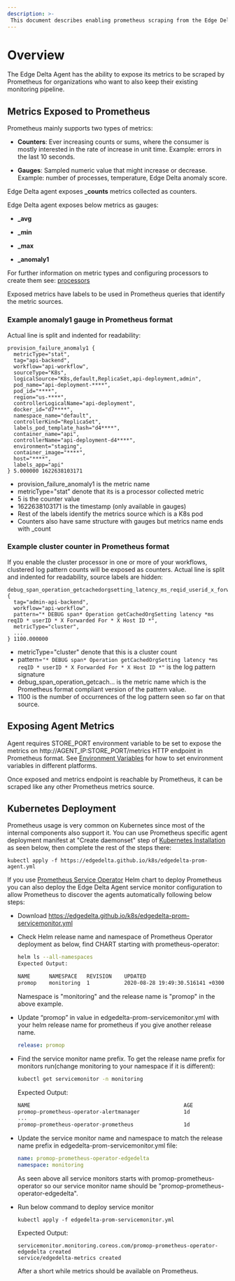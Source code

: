 ```yaml
---
description: >-
 This document describes enabling prometheus scraping from the Edge Delta Agent.
---
```


# Overview

The Edge Delta Agent has the ability to expose its metrics to be scraped by Prometheus for organizations who want to also keep their existing monitoring pipeline.

## Metrics Exposed to Prometheus

Prometheus mainly supports two types of metrics:

* __Counters__: Ever increasing counts or sums, where the consumer is mostly interested in the rate of increase in unit time. Example: errors in the last 10 seconds.

* __Gauges__: Sampled numeric value that might increase or decrease. Example: number of processes, temperature, Edge Delta anomaly score.

Edge Delta agent exposes __\_counts__ metrics collected as counters.

Edge Delta agent exposes below metrics as gauges:

* __\_avg__

* __\_min__

* __\_max__

* __\_anomaly1__

For further information on metric types and configuring processors to create them see: [processors](../configuration/processors.md)

Exposed metrics have labels to be used in Prometheus queries that identify the metric sources. 

### Example anomaly1 gauge in Prometheus format

Actual line is split and indented for readability:
```text
provision_failure_anomaly1 {
  metricType="stat",
  tag="api-backend",
  workflow="api-workflow",
  sourceType="K8s",
  logicalSource="K8s,default,ReplicaSet,api-deployment,admin",
  pod_name="api-deployment-****",
  pod_id="****",
  region="us-****",
  controllerLogicalName="api-deployment",
  docker_id="d7****",
  namespace_name="default",
  controllerKind="ReplicaSet",
  labels_pod_template_hash="d4****",
  container_name="api",
  controllerName="api-deployment-d4****",
  environment="staging",
  container_image="****",
  host="****",
  labels_app="api"
} 5.000000 1622638103171
```

* provision_failure_anomaly1 is the metric name
* metricType="stat" denote that its is a processor collected metric
* 5 is the counter value
* 1622638103171 is the timestamp (only available in gauges)
* Rest of the labels identify the metrics source which is a K8s pod
* Counters also have same structure with gauges but metrics name ends with \_count

### Example cluster counter in Prometheus format

If you enable the cluster processor in one or more of your workflows, clustered log pattern counts will be exposed as counters. Actual line is split and indented for readability, source labels are hidden:

```text
debug_span_operation_getcachedorgsetting_latency_ms_reqid_userid_x_forwarded_for_x_host_id {
  tag="admin-api-backend",
  workflow="api-workflow",
  pattern="* DEBUG span* Operation getCachedOrgSetting latency *ms reqID * userID * X Forwarded For * X Host ID *",
  metricType="cluster",
  ...
} 1100.000000
```
* metricType="cluster" denote that this is a cluster count
* pattern=`"* DEBUG span* Operation getCachedOrgSetting latency *ms reqID * userID * X Forwarded For * X Host ID *"` is the log pattern signature
* debug_span_operation_getcach... is the metric name which is the  Prometheus format compliant version of the pattern value.
* 1100 is the number of occurrences of the log pattern seen so far on that source.

## Exposing Agent Metrics

Agent requires STORE_PORT environment variable to be set to expose the metrics on http://AGENT_IP:STORE_PORT/metrics HTTP endpoint in Prometheus format. See [Environment Variables](../installation/environment-variables.md) for how to set environment variables in different platforms.

Once exposed and metrics endpoint is reachable by Prometheus, it can be scraped like any other Prometheus metrics source.

## Kubernetes Deployment

Prometheus usage is very common on Kubernetes since most of the internal components also support it. You can use Prometheus specific agent deployment manifest at "Create daemonset" step of [Kubernetes Installation](../installation/kubernetes.md) as seen below, then complete the rest of the steps there:

```text
kubectl apply -f https://edgedelta.github.io/k8s/edgedelta-prom-agent.yml

```

If you use [Prometheus Service Operator](https://github.com/prometheus-operator/prometheus-operator) Helm chart to deploy Prometheus you can also deploy the Edge Delta Agent service monitor configuration to allow Prometheus to discover the agents automatically following below steps:

* Download https://edgedelta.github.io/k8s/edgedelta-prom-servicemonitor.yml

* Check Helm release name and namespace of Prometheus Operator deployment as below, find CHART starting with prometheus-operator:
  ```bash
  helm ls --all-namespaces
  Expected Output:

  NAME  	NAMESPACE 	REVISION	UPDATED                             	STATUS  	CHART                    	APP VERSION
  promop	monitoring	1       	2020-08-28 19:49:30.516141 +0300 +03	deployed	prometheus-operator-9.3.1	0.38.1
  ```
  Namespace is "monitoring" and the release name is "promop" in the above example.

* Update “promop” in value in edgedelta-prom-servicemonitor.yml with your helm release name for prometheus if you give another release name.
  ```yaml
  release: promop
  ```

* Find the service monitor name prefix. To get the release name prefix for monitors run(change monitoring to your namespace if it is different):

  ```bash
  kubectl get servicemonitor -n monitoring
  ```

  Expected Output:

  ```bash
  NAME                                                 AGE
  promop-prometheus-operator-alertmanager              1d
  ...
  promop-prometheus-operator-prometheus                1d
  ```


* Update the service monitor name and namespace to match the release name prefix in edgedelta-prom-servicemonitor.yml file:

  ```yaml
  name: promop-prometheus-operator-edgedelta
  namespace: monitoring
  ```

  As seen above all service monitors starts with promop-prometheus-operator so our service monitor name should be "promop-prometheus-operator-edgedelta".

* Run below command to deploy service monitor

  ```
  kubectl apply -f edgedelta-prom-servicemonitor.yml
  ```

  Expected Output:
  ```
  servicemonitor.monitoring.coreos.com/promop-prometheus-operator-edgedelta created
  service/edgedelta-metrics created
  ```

  After a short while metrics should be available on Prometheus.



